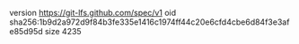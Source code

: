 version https://git-lfs.github.com/spec/v1
oid sha256:1b9d2a972d9f84b3fe335e1416c1974ff44c20e6cfd4cbe6d84f3e3afe85d95d
size 4235
